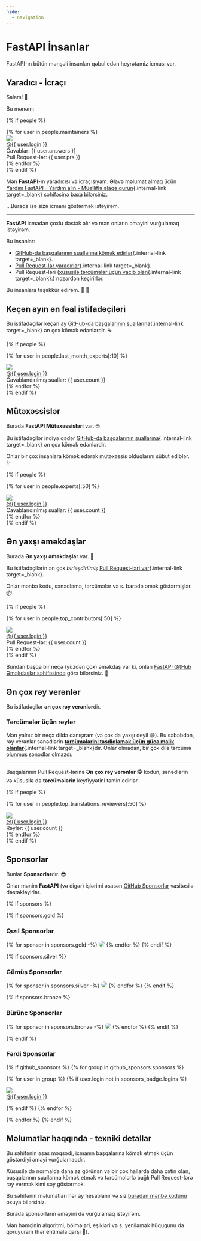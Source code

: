 ```yaml
---
hide:
  - navigation
---
```


# FastAPI İnsanlar

FastAPI-ın bütün mənşəli insanları qəbul edən heyrətamiz icması var.



## Yaradıcı - İcraçı

Salam! 👋

Bu mənəm:

{% if people %}
<div class="user-list user-list-center">
{% for user in people.maintainers %}

<div class="user"><a href="{{ user.url }}" target="_blank"><div class="avatar-wrapper"><img src="{{ user.avatarUrl }}"/></div><div class="title">@{{ user.login }}</div></a> <div class="count">Cavablar: {{ user.answers }}</div><div class="count">Pull Request-lər: {{ user.prs }}</div></div>
{% endfor %}

</div>
{% endif %}

Mən **FastAPI**-ın yaradıcısı və icraçısıyam. Əlavə məlumat almaq üçün [Yardım FastAPI - Yardım alın - Müəlliflə əlaqə qurun](help-fastapi.md#connect-with-the-author){.internal-link target=_blank} səhifəsinə baxa bilərsiniz.

...Burada isə sizə icmanı göstərmək istəyirəm.

---

**FastAPI** icmadan çoxlu dəstək alır və mən onların əməyini vurğulamaq istəyirəm.

Bu insanlar:

* [GitHub-da başqalarının suallarına kömək edirlər](help-fastapi.md#help-others-with-questions-in-github){.internal-link target=_blank}.
* [Pull Request-lər yaradırlar](help-fastapi.md#create-a-pull-request){.internal-link target=_blank}.
* Pull Request-ləri ([xüsusilə tərcümələr üçün vacib olan](contributing.md#translations){.internal-link target=_blank}.) nəzərdən keçirirlər.

Bu insanlara təşəkkür edirəm. 👏 🙇

## Keçən ayın ən fəal istifadəçiləri

Bu istifadəçilər keçən ay [GitHub-da başqalarının suallarına](help-fastapi.md#help-others-with-questions-in-github){.internal-link target=_blank} ən çox kömək edənlərdir. ☕

{% if people %}
<div class="user-list user-list-center">

{% for user in people.last_month_experts[:10] %}
<div class="user"><a href="{{ user.url }}" target="_blank"><div class="avatar-wrapper"><img src="{{ user.avatarUrl }}"/></div><div class="title">@{{ user.login }}</div></a> <div class="count">Cavablandırılmış suallar: {{ user.count }}</div></div>
{% endfor %}

</div>
{% endif %}

## Mütəxəssislər

Burada **FastAPI Mütəxəssisləri** var. 🤓

Bu istifadəçilər indiyə qədər [GitHub-da başqalarının suallarına](help-fastapi.md#help-others-with-questions-in-github){.internal-link target=_blank} ən çox kömək edənlərdir.

Onlar bir çox insanlara kömək edərək mütəxəssis olduqlarını sübut ediblər. ✨

{% if people %}
<div class="user-list user-list-center">

{% for user in people.experts[:50] %}
<div class="user"><a href="{{ user.url }}" target="_blank"><div class="avatar-wrapper"><img src="{{ user.avatarUrl }}"/></div><div class="title">@{{ user.login }}</div></a> <div class="count">Cavablandırılmış suallar: {{ user.count }}</div></div>
{% endfor %}

</div>
{% endif %}

## Ən yaxşı əməkdaşlar

Burada **Ən yaxşı əməkdaşlar** var. 👷

Bu istifadəçilərin ən çox *birləşdirilmiş* [Pull Request-ləri var](help-fastapi.md#create-a-pull-request){.internal-link target=_blank}.

Onlar mənbə kodu, sənədləmə, tərcümələr və s. barədə əmək göstərmişlər. 📦

{% if people %}
<div class="user-list user-list-center">

{% for user in people.top_contributors[:50] %}
<div class="user"><a href="{{ user.url }}" target="_blank"><div class="avatar-wrapper"><img src="{{ user.avatarUrl }}"/></div><div class="title">@{{ user.login }}</div></a> <div class="count">Pull Request-lər: {{ user.count }}</div></div>
{% endfor %}

</div>
{% endif %}

Bundan başqa bir neçə (yüzdən çox) əməkdaş var ki, onları <a href="https://github.com/tiangolo/fastapi/graphs/contributors" class="external-link" target="_blank">FastAPI GitHub Əməkdaşlar səhifəsində</a> görə bilərsiniz. 👷

## Ən çox rəy verənlər

Bu istifadəçilər **ən çox rəy verənlər**dir.

### Tərcümələr üçün rəylər

Mən yalnız bir neçə dildə danışıram (və çox da yaxşı deyil 😅). Bu səbəbdən, rəy verənlər sənədlərin [**tərcümələrini təsdiqləmək üçün gücə malik olanlar**](contributing.md#translations){.internal-link target=_blank}dır. Onlar olmadan, bir çox dilə tərcümə olunmuş sənədlər olmazdı.

---

Başqalarının Pull Request-lərinə **Ən çox rəy verənlər** 🕵️ kodun, sənədlərin və xüsusilə də **tərcümələrin** keyfiyyətini təmin edirlər.

{% if people %}
<div class="user-list user-list-center">

{% for user in people.top_translations_reviewers[:50] %}

<div class="user"><a href="{{ user.url }}" target="_blank"><div class="avatar-wrapper"><img src="{{ user.avatarUrl }}"/></div><div class="title">@{{ user.login }}</div></a> <div class="count">Rəylər: {{ user.count }}</div></div>
{% endfor %}

</div>
{% endif %}

## Sponsorlar

Bunlar **Sponsorlar**dır. 😎

Onlar mənim **FastAPI** (və digər) işlərimi əsasən <a href="hhttps://github.com/sponsors/tiangolo" class="external-link" target="_blank">GitHub Sponsorlar</a> vasitəsilə dəstəkləyirlər.

{% if sponsors %}

{% if sponsors.gold %}

### Qızıl Sponsorlar

{% for sponsor in sponsors.gold -%}
<a href="{{ sponsor.url }}" target="_blank" title="{{ sponsor.title }}"><img src="{{ sponsor.img }}" style="border-radius:15px"></a>
{% endfor %}
{% endif %}

{% if sponsors.silver %}

### Gümüş Sponsorlar

{% for sponsor in sponsors.silver -%}
<a href="{{ sponsor.url }}" target="_blank" title="{{ sponsor.title }}"><img src="{{ sponsor.img }}" style="border-radius:15px"></a>
{% endfor %}
{% endif %}

{% if sponsors.bronze %}

### Bürünc Sponsorlar

{% for sponsor in sponsors.bronze -%}
<a href="{{ sponsor.url }}" target="_blank" title="{{ sponsor.title }}"><img src="{{ sponsor.img }}" style="border-radius:15px"></a>
{% endfor %}
{% endif %}

{% endif %}

### Fərdi Sponsorlar

{% if github_sponsors %}
{% for group in github_sponsors.sponsors %}

<div class="user-list user-list-center">

{% for user in group %}
{% if user.login not in sponsors_badge.logins %}

<div class="user"><a href="{{ user.url }}" target="_blank"><div class="avatar-wrapper"><img src="{{ user.avatarUrl }}"/></div><div class="title">@{{ user.login }}</div></a></div>

{% endif %}
{% endfor %}

</div>

{% endfor %}
{% endif %}

## Məlumatlar haqqında - texniki detallar

Bu səhifənin əsas məqsədi, icmanın başqalarına kömək etmək üçün göstərdiyi əməyi vurğulamaqdır.

Xüsusilə də normalda daha az görünən və bir çox hallarda daha çətin olan, başqalarının suallarına kömək etmək və tərcümələrlə bağlı Pull Request-lərə rəy vermək kimi səy göstərmək.

Bu səhifənin məlumatları hər ay hesablanır və siz <a href="https://github.com/tiangolo/fastapi/blob/master/.github/actions/people/app/main.py" class="external-link" target="_blank">buradan mənbə kodunu</a> oxuya bilərsiniz.

Burada sponsorların əməyini də vurğulamaq istəyirəm.

Mən həmçinin alqoritmi, bölmələri, eşikləri və s. yeniləmək hüququnu da qoruyuram (hər ehtimala qarşı 🤷).
